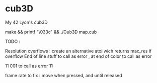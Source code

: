 # cub3D
My 42 Lyon's cub3D

make && printf "\033c" && ./Cub3D map.cub

TODO :

Resolution overflows : create an alternative atoi wich returns max_res if overflow
End of line stuff to call as error
, at end of color to call as error

11
001 to call as error
11

frame rate to fix : move when pressed, and until released